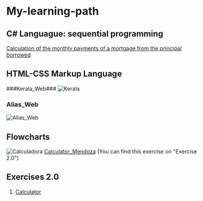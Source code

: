 # My-learning-path

## C# Languague: sequential programming

[Calculation of the monthly payments of a mortgage from the principal borrowed](https://raw.githubusercontent.com/Matias-14/My-learning-path/main/Sequential%20programming/Ejericio_quince.cs)


## HTML-CSS Markup Language

###Kerala_Web###
![Kerala](https://user-images.githubusercontent.com/123888488/230059473-347dfab3-f437-4a10-84c8-60c9dc6e3247.jpg)



### Alias_Web
![Alias_Web](https://user-images.githubusercontent.com/123888488/223516447-b3096b36-7b99-45dc-9832-251d13cbfb3a.jpeg)



## Flowcharts

![Calculadora](https://user-images.githubusercontent.com/123888488/223506486-e2e40c12-d6f3-469f-a37a-4906b04da0f1.png)
	[Calculator_Mendoza](https://raw.githubusercontent.com/Matias-14/My-learning-path/main/10/Exercises%202.0/Calculator_Matias.cs) (You can find this exercise on "Exercise 2.0")
	
## Exercises 2.0
1. [Calculator](https://raw.githubusercontent.com/Matias-14/My-learning-path/main/10/Exercises%202.0/Calculator_Matias.cs)

